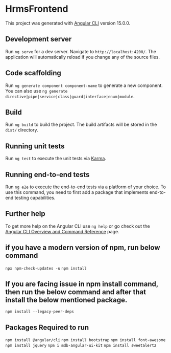 # HrmsFrontend

This project was generated with [Angular CLI](https://github.com/angular/angular-cli) version 15.0.0.

## Development server

Run `ng serve` for a dev server. Navigate to `http://localhost:4200/`. The application will automatically reload if you change any of the source files.

## Code scaffolding

Run `ng generate component component-name` to generate a new component. You can also use `ng generate directive|pipe|service|class|guard|interface|enum|module`.

## Build

Run `ng build` to build the project. The build artifacts will be stored in the `dist/` directory.

## Running unit tests

Run `ng test` to execute the unit tests via [Karma](https://karma-runner.github.io).

## Running end-to-end tests

Run `ng e2e` to execute the end-to-end tests via a platform of your choice. To use this command, you need to first add a package that implements end-to-end testing capabilities.

## Further help

To get more help on the Angular CLI use `ng help` or go check out the [Angular CLI Overview and Command Reference](https://angular.io/cli) page.

## if you have a modern version of npm, run below command

`npx npm-check-updates -u`
`npm install`

## If you are facing issue in npm install command, then run the below command and after that install the below mentioned package.

`npm install --legacy-peer-deps`

## Packages Required to run

`npm install @angular/cli`
`npm install bootstrap`
`npm install font-awesome`
`npm install jquery`
`npm i mdb-angular-ui-kit`
`npm install sweetalert2`
